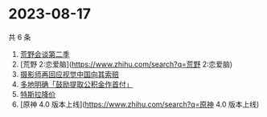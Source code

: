 # 2023-08-17

共 6 条

<!-- BEGIN -->
<!-- 最后更新时间 Thu Aug 17 2023 23:10:12 GMT+0800 (China Standard Time) -->

1. [荒野会谈第二季](https://www.zhihu.com/search?q=荒野会谈第二季)
1. [荒野 2:恋爱脑](https://www.zhihu.com/search?q=荒野 2:恋爱脑)
1. [摄影师再回应视觉中国向其索赔](https://www.zhihu.com/search?q=摄影师再回应视觉中国向其索赔)
1. [多地明确「鼓励提取公积金作首付」](https://www.zhihu.com/search?q=多地明确「鼓励提取公积金作首付」)
1. [特斯拉降价](https://www.zhihu.com/search?q=特斯拉降价)
1. [原神 4.0 版本上线](https://www.zhihu.com/search?q=原神 4.0 版本上线)

<!-- END -->
